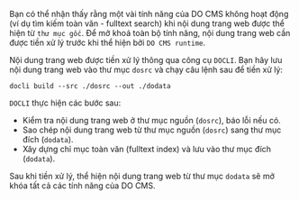 Bạn có thể nhận thấy rằng một vài tính năng của DO CMS không hoạt động (ví dụ tìm kiếm toàn văn - fulltext search) khi nội dung trang web được thể hiện từ `thư mục gốc`. Để mở khoá toàn bộ tính năng, nội dung trang web cần được tiền xử lý trước khi thể hiện bởi `DO CMS runtime`.

Nội dung trang web được tiền xử lý thông qua công cụ `DOCLI`. Bạn hãy lưu nội dung trang web vào thư mục `dosrc` và chạy câu lệnh sau để tiền xử lý:

```shell
docli build --src ./dosrc --out ./dodata
```

`DOCLI` thực hiện các bước sau:
- Kiểm tra nội dung trang web ở thư mục nguồn (`dosrc`), báo lỗi nếu có.
- Sao chép nội dung trang web từ thư mục nguồn (`dosrc`) sang thư mục đích (`dodata`).
- Xây dựng chỉ mục toàn văn (fulltext index) và lưu vào thư mục đích (`dodata`).

Sau khi tiền xử lý, thể hiện nội dung trang web từ thư mục `dodata` sẽ mở khóa tất cả các tính năng của DO CMS.
